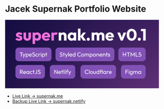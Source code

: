 # Jacek Supernak Portfolio Website

![image info](./github_assets/supernakme01.png)

- [Live Link -> supernak.me](https://www.supernak.me)
- [Backup Live Link -> supernak.netlify](https://supernak.netlify.app/) 
